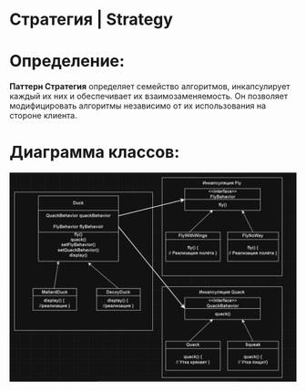# Стратегия | Strategy

# Определение:
**Паттерн Стратегия** определяет семейство алгоритмов, инкапсулирует каждый их них и обеспечивает их взаимозаменяемость. 
Он позволяет модифицировать алгоритмы независимо от их использования на стороне клиента.

# Диаграмма классов:

![image](./diagram/strategy.PNG )</h2>